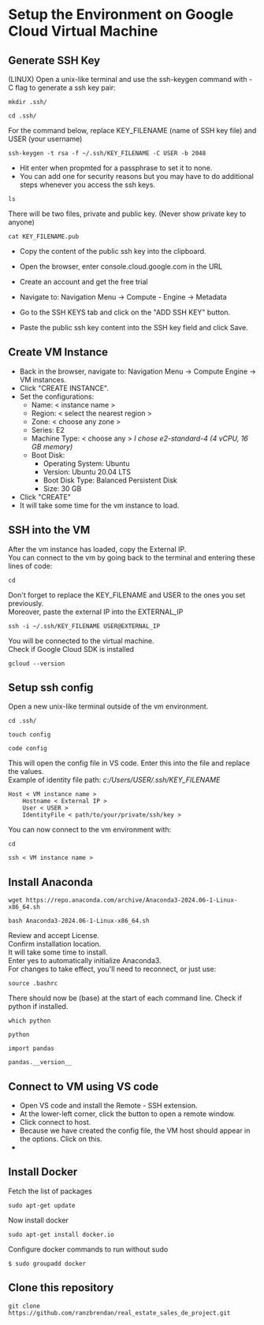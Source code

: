 # Setup the Environment on Google Cloud Virtual Machine
## Generate SSH Key
(LINUX)
Open a unix-like terminal and use the ssh-keygen command with -C flag to generate a ssh key pair:
```
mkdir .ssh/
```
```
cd .ssh/
```
For the command below, replace KEY_FILENAME (name of SSH key file) and USER (your username)
```
ssh-keygen -t rsa -f ~/.ssh/KEY_FILENAME -C USER -b 2048
```
- Hit enter when propmted for a passphrase to set it to none.  
- You can add one for security reasons but you may have to do additional steps whenever you access the ssh keys.
```
ls
```
There will be two files, private and public key. (Never show private key to anyone)
```
cat KEY_FILENAME.pub
```
- Copy the content of the public ssh key into the clipboard.

- Open the browser, enter console.cloud.google.com in the URL
- Create an account and get the free trial  
- Navigate to: Navigation Menu -> Compute - Engine -> Metadata  
- Go to the SSH KEYS tab and click on the "ADD SSH KEY" button.  
- Paste the public ssh key content into the SSH key field and click Save.

## Create VM Instance
- Back in the browser, navigate to: Navigation Menu -> Compute Engine -> VM instances.  
- Click "CREATE INSTANCE".  
- Set the configurations:
  - Name: &lt; instance name &gt;
  - Region: &lt; select the nearest region &gt;
  - Zone: &lt; choose any zone &gt;
  - Series: E2
  - Machine Type: &lt; choose any &gt; *I chose e2-standard-4 (4 vCPU, 16 GB memory)*
  - Boot Disk:
      - Operating System: Ubuntu
      - Version: Ubuntu 20.04 LTS
      - Boot Disk Type: Balanced Persistent Disk
      - Size: 30 GB
- Click "CREATE"
- It will take some time for the vm instance to load.

## SSH into the VM
After the vm instance has loaded, copy the External IP.  
You can connect to the vm by going back to the terminal and entering these lines of code:
```
cd
```
Don't forget to replace the KEY_FILENAME and USER to the ones you set previously.  
Moreover, paste the external IP into the EXTERNAL_IP
```
ssh -i ~/.ssh/KEY_FILENAME USER@EXTERNAL_IP
```
You will be connected to the virtual machine.  
Check if Google Cloud SDK is installed
```
gcloud --version
```
## Setup ssh config
Open a new unix-like terminal outside of the vm environment.  
```
cd .ssh/
```
```
touch config
```
```
code config
```
This will open the config file in VS code.
Enter this into the file and replace the values.  
Example of identity file path: *c:/Users/USER/.ssh/KEY_FILENAME*
```
Host < VM instance name >
    Hostname < External IP >
    User < USER >
    IdentityFile < path/to/your/private/ssh/key >
```
You can now connect to the vm environment with:
```
cd
```
```
ssh < VM instance name >
```

## Install Anaconda
```
wget https://repo.anaconda.com/archive/Anaconda3-2024.06-1-Linux-x86_64.sh
```
```
bash Anaconda3-2024.06-1-Linux-x86_64.sh
```
Review and accept License.  
Confirm installation location.  
It will take some time to install.  
Enter yes to automatically initialize Anaconda3.  
For changes to take effect, you'll need to reconnect, or just use:
```
source .bashrc
```
There should now be (base) at the start of each command line.
Check if python if installed.  
```
which python
```
```
python
```
```
import pandas
```
```
pandas.__version__
```

## Connect to VM using VS code

- Open VS code and install the Remote - SSH extension.  
- At the lower-left corner, click the button to open a remote window.
- Click connect to host.
- Because we have created the config file, the VM host should appear in the options. Click on this.
- 

## Install Docker

Fetch the list of packages
```
sudo apt-get update
```
Now install docker
```
sudo apt-get install docker.io
```
Configure docker commands to run without sudo
```
$ sudo groupadd docker
```

## Clone this repository
```
git clone https://github.com/ranzbrendan/real_estate_sales_de_project.git
```
